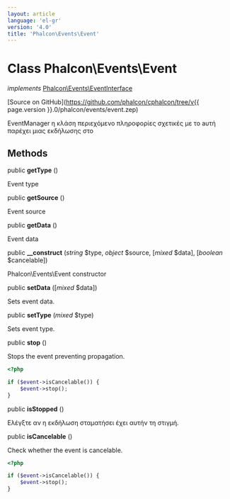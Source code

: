 ```yaml
---
layout: article
language: 'el-gr'
version: '4.0'
title: 'Phalcon\Events\Event'
---
```

# Class **Phalcon\Events\Event**

*implements* [Phalcon\Events\EventInterface](Phalcon_Events_EventInterface)

[Source on GitHub](https://github.com/phalcon/cphalcon/tree/v{{ page.version }}.0/phalcon/events/event.zep)

EventManager η κλάση περιεχόμενο πληροφορίες σχετικές με το aυτή παρέχει μιας εκδήλωσης στο

## Methods

public **getType** ()

Event type

public **getSource** ()

Event source

public **getData** ()

Event data

public **__construct** (*string* $type, *object* $source, [*mixed* $data], [*boolean* $cancelable])

Phalcon\Events\Event constructor

public **setData** ([*mixed* $data])

Sets event data.

public **setType** (*mixed* $type)

Sets event type.

public **stop** ()

Stops the event preventing propagation.

```php
<?php

if ($event->isCancelable()) {
    $event->stop();
}

```

public **isStopped** ()

Ελέγξτε αν η εκδήλωση σταματήσει έχει αυτήν τη στιγμή.

public **isCancelable** ()

Check whether the event is cancelable.

```php
<?php

if ($event->isCancelable()) {
    $event->stop();
}

```